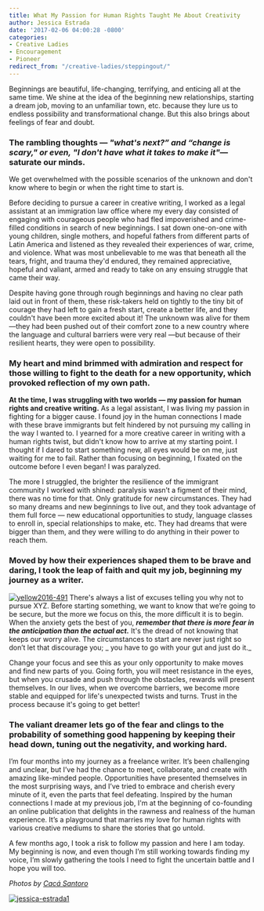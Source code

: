 ```yaml
---
title: What My Passion for Human Rights Taught Me About Creativity
author: Jessica Estrada
date: '2017-02-06 04:00:28 -0800'
categories:
- Creative Ladies
- Encouragement
- Pioneer
redirect_from: "/creative-ladies/steppingout/"
---
```


Beginnings are beautiful, life-changing, terrifying, and enticing all at the same time. We shine at the idea of the beginning new relationships, starting a dream job, moving to an unfamiliar town, etc. because they lure us to endless possibility and transformational change. But this also brings about feelings of fear and doubt.

### **The rambling thoughts — _"what's next?” _and _“change is scary,"_ or even,_ "I don't have what it takes to make it"_— saturate our minds.**

We get overwhelmed with the possible scenarios of the unknown and don't know where to begin or when the right time to start is.

Before deciding to pursue a career in creative writing, I worked as a legal assistant at an immigration law office where my every day consisted of engaging with courageous people who had fled impoverished and crime-filled conditions in search of new beginnings. I sat down one-on-one with young children, single mothers, and hopeful fathers from different parts of Latin America and listened as they revealed their experiences of war, crime, and violence. What was most unbelievable to me was that beneath all the tears, fright, and trauma they'd endured, they remained appreciative, hopeful and valiant, armed and ready to take on any ensuing struggle that came their way.

Despite having gone through rough beginnings and having no clear path laid out in front of them, these risk-takers held on tightly to the tiny bit of courage they had left to gain a fresh start, create a better life, and they couldn't have been more excited about it! The unknown was alive for them —they had been pushed out of their comfort zone to a new country where the language and cultural barriers were very real —but because of their resilient hearts, they were open to possibility.

### My heart and mind brimmed with admiration and respect for those willing to fight to the death for a new opportunity, which provoked reflection of my own path.

**At the time, I was struggling with two worlds — my passion for human rights and creative writing.** As a legal assistant, I was living my passion in fighting for a bigger cause. I found joy in the human connections I made with these brave immigrants but felt hindered by not pursuing my calling in the way I wanted to. I yearned for a more creative career in writing with a human rights twist, but didn't know how to arrive at my starting point. I thought if I dared to start something new, all eyes would be on me, just waiting for me to fail. Rather than focusing on beginning, I fixated on the outcome before I even began! I was paralyzed.

The more I struggled, the brighter the resilience of the immigrant community I worked with shined: paralysis wasn’t a figment of their mind, there was no time for that. Only gratitude for new circumstances. They had so many dreams and new beginnings to live out, and they took advantage of them full force — new educational opportunities to study, language classes to enroll in, special relationships to make, etc. They had dreams that were bigger than them, and they were willing to do anything in their power to reach them.

### Moved by how their experiences shaped them to be brave and daring, I took the leap of faith and quit my job, beginning my journey as a writer.

[![yellow2016-491](https://yellow-blog-images.imgix.net/2017/01/Yellow2016-491.jpg)](https://yellow-blog-images.imgix.net/2017/01/Yellow2016-491.jpg) There's always a list of excuses telling you why not to pursue XYZ. Before starting something, we want to know that we’re going to be secure, but the more we focus on this, the more difficult it is to begin. When the anxiety gets the best of you, _**remember that there is more fear in the anticipation than the actual act.**_ It's the dread of not knowing that keeps our worry alive. The circumstances to start are never just right so don’t let that discourage you; _ you have to go with your gut and just do it._

Change your focus and see this as your only opportunity to make moves and find new parts of you. Going forth, you will meet resistance in the eyes, but when you crusade and push through the obstacles, rewards will present themselves. In our lives, when we overcome barriers, we become more stable and equipped for life's unexpected twists and turns. Trust in the process because it's going to get better!

### **The valiant dreamer lets go of the fear and clings to the probability of something good happening by keeping their head down, tuning out the negativity, and working hard.**

I’m four months into my journey as a freelance writer. It’s been challenging and unclear, but I’ve had the chance to meet, collaborate, and create with amazing like-minded people. Opportunities have presented themselves in the most surprising ways, and I’ve tried to embrace and cherish every minute of it, even the parts that feel defeating. Inspired by the human connections I made at my previous job, I'm at the beginning of co-founding an online publication that delights in the rawness and realness of the human experience. It’s a playground that marries my love for human rights with various creative mediums to share the stories that go untold.

A few months ago, I took a risk to follow my passion and here I am today. My beginning is now, and even though I’m still working towards finding my voice, I’m slowly gathering the tools I need to fight the uncertain battle and I hope you will too.

_Photos by [Cacá Santoro](http://cacasantoro.com/)_

[![jessica-estrada1](https://yellow-blog-images.imgix.net/2017/01/JEssica-Estrada1.jpg)](http://jessica-marie.com/)
